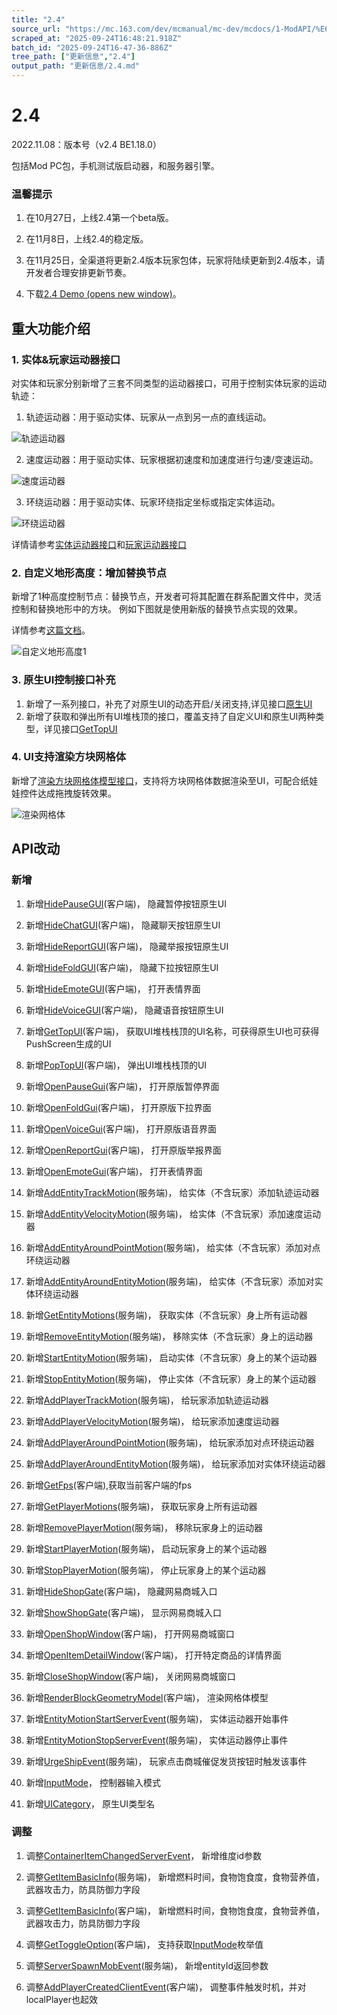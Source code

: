 ```yaml
---
title: "2.4"
source_url: "https://mc.163.com/dev/mcmanual/mc-dev/mcdocs/1-ModAPI/%E6%9B%B4%E6%96%B0%E4%BF%A1%E6%81%AF/2.4.html"
scraped_at: "2025-09-24T16:48:21.918Z"
batch_id: "2025-09-24T16-47-36-886Z"
tree_path: ["更新信息","2.4"]
output_path: "更新信息/2.4.md"
---
```


#  2.4

2022.11.08：版本号（v2.4 BE1.18.0）

包括Mod PC包，手机测试版启动器，和服务器引擎。

###  温馨提示

1.  在10月27日，上线2.4第一个beta版。
    
2.  在11月8日，上线2.4的稳定版。
    
3.  在11月25日，全渠道将更新2.4版本玩家包体，玩家将陆续更新到2.4版本，请开发者合理安排更新节奏。
    
4.  下载[2.4 Demo (opens new window)](https://g79.gdl.netease.com/2.4DemoV4.zip)。
    

##  重大功能介绍

###  1. 实体&玩家运动器接口

对实体和玩家分别新增了三套不同类型的运动器接口，可用于控制实体玩家的运动轨迹：

1.  轨迹运动器：用于驱动实体、玩家从一点到另一点的直线运动。

![轨迹运动器](https://mc.163.com/dev/mcmanual/mc-dev/assets/img/trackmotion.1d0782c9.gif)

2.  速度运动器：用于驱动实体、玩家根据初速度和加速度进行匀速/变速运动。

![速度运动器](https://mc.163.com/dev/mcmanual/mc-dev/assets/img/velocitymotion.42a66aa7.gif)

3.  环绕运动器：用于驱动实体、玩家环绕指定坐标或指定实体运动。

![环绕运动器](https://mc.163.com/dev/mcmanual/mc-dev/assets/img/rotatemotion.c54e0536.gif)

详情请参考[实体运动器接口](/接口/实体/行为#addentitytrackmotion)和[玩家运动器接口](/接口/玩家/行为#addplayertrackmotion)

###  2. 自定义地形高度：增加替换节点

新增了1种高度控制节点：替换节点，开发者可将其配置在群系配置文件中，灵活控制和替换地形中的方块。 例如下图就是使用新版的替换节点实现的效果。

详情参考[这篇文档](https://mc.163.com/dev/mcmanual/mc-dev/mcguide/20-玩法开发/15-自定义游戏内容/4-自定义维度/2-群系地貌.html#5.自定义群系高度（网易版）)。

![自定义地形高度1](https://mc.163.com/dev/mcmanual/mc-dev/assets/img/custom_height_66.a4f120d6.png)

###  3. 原生UI控制接口补充

1.  新增了一系列接口，补充了对原生UI的动态开启/关闭支持,详见接口[原生UI](/接口/原生UI)
2.  新增了获取和弹出所有UI堆栈顶的接口，覆盖支持了自定义UI和原生UI两种类型，详见接口[GetTopUI](/接口/自定义UI/通用#gettopui)

###  4. UI支持渲染方块网格体

新增了[渲染方块网格体模型接口](/接口/自定义UI/UI控件#renderblockgeometrymodel)，支持将方块网格体数据渲染至UI，可配合纸娃娃控件达成拖拽旋转效果。

![渲染网格体](https://mc.163.com/dev/mcmanual/mc-dev/assets/img/uimesh.84fa8407.gif)

##  API改动

###  新增

1.  新增[HidePauseGUI](/接口/原生UI#hidepausegui)(客户端)， 隐藏暂停按钮原生UI
    
2.  新增[HideChatGUI](/接口/原生UI#hidechatgui)(客户端)， 隐藏聊天按钮原生UI
    
3.  新增[HideReportGUI](/接口/原生UI#hidereportgui)(客户端)， 隐藏举报按钮原生UI
    
4.  新增[HideFoldGUI](/接口/原生UI#hidefoldgui)(客户端)， 隐藏下拉按钮原生UI
    
5.  新增[HideEmoteGUI](/接口/原生UI#hideemotegui)(客户端)， 打开表情界面
    
6.  新增[HideVoiceGUI](/接口/原生UI#hidevoicegui)(客户端)， 隐藏语音按钮原生UI
    
7.  新增[GetTopUI](/接口/自定义UI/通用#gettopui)(客户端)， 获取UI堆栈栈顶的UI名称，可获得原生UI也可获得PushScreen生成的UI
    
8.  新增[PopTopUI](/接口/自定义UI/通用#poptopui)(客户端)， 弹出UI堆栈栈顶的UI
    
9.  新增[OpenPauseGui](/接口/原生UI#openpausegui)(客户端)， 打开原版暂停界面
    
10.  新增[OpenFoldGui](/接口/原生UI#openfoldgui)(客户端)， 打开原版下拉界面
     
11.  新增[OpenVoiceGui](/接口/原生UI#openvoicegui)(客户端)， 打开原版语音界面
     
12.  新增[OpenReportGui](/接口/原生UI#openreportgui)(客户端)， 打开原版举报界面
     
13.  新增[OpenEmoteGui](/接口/原生UI#openemotegui)(客户端)， 打开表情界面
     
14.  新增[AddEntityTrackMotion](/接口/实体/行为#addentitytrackmotion)(服务端)， 给实体（不含玩家）添加轨迹运动器
     
15.  新增[AddEntityVelocityMotion](/接口/实体/行为#addentityvelocitymotion)(服务端)， 给实体（不含玩家）添加速度运动器
     
16.  新增[AddEntityAroundPointMotion](/接口/实体/行为#addentityaroundpointmotion)(服务端)， 给实体（不含玩家）添加对点环绕运动器
     
17.  新增[AddEntityAroundEntityMotion](/接口/实体/行为#addentityaroundentitymotion)(服务端)， 给实体（不含玩家）添加对实体环绕运动器
     
18.  新增[GetEntityMotions](/接口/实体/行为#getentitymotions)(服务端)， 获取实体（不含玩家）身上所有运动器
     
19.  新增[RemoveEntityMotion](/接口/实体/行为#removeentitymotion)(服务端)， 移除实体（不含玩家）身上的运动器
     
20.  新增[StartEntityMotion](/接口/实体/行为#startentitymotion)(服务端)， 启动实体（不含玩家）身上的某个运动器
     
21.  新增[StopEntityMotion](/接口/实体/行为#stopentitymotion)(服务端)， 停止实体（不含玩家）身上的某个运动器
     
22.  新增[AddPlayerTrackMotion](/接口/玩家/行为#addplayertrackmotion)(服务端)， 给玩家添加轨迹运动器
     
23.  新增[AddPlayerVelocityMotion](/接口/玩家/行为#addplayervelocitymotion)(服务端)， 给玩家添加速度运动器
     
24.  新增[AddPlayerAroundPointMotion](/接口/玩家/行为#addplayeraroundpointmotion)(服务端)， 给玩家添加对点环绕运动器
     
25.  新增[AddPlayerAroundEntityMotion](/接口/玩家/行为#addplayeraroundentitymotion)(服务端)， 给玩家添加对实体环绕运动器
     
26.  新增[GetFps](/接口/通用/工具#getfps)(客户端),获取当前客户端的fps
     
27.  新增[GetPlayerMotions](/接口/玩家/行为#getplayermotions)(服务端)， 获取玩家身上所有运动器
     
28.  新增[RemovePlayerMotion](/接口/玩家/行为#removeplayermotion)(服务端)， 移除玩家身上的运动器
     
29.  新增[StartPlayerMotion](/接口/玩家/行为#startplayermotion)(服务端)， 启动玩家身上的某个运动器
     
30.  新增[StopPlayerMotion](/接口/玩家/行为#stopplayermotion)(服务端)， 停止玩家身上的某个运动器
     
31.  新增[HideShopGate](/接口/商城#hideshopgate)(客户端)， 隐藏网易商城入口
     
32.  新增[ShowShopGate](/接口/商城#showshopgate)(客户端)， 显示网易商城入口
     
33.  新增[OpenShopWindow](/接口/商城#openshopwindow)(客户端)， 打开网易商城窗口
     
34.  新增[OpenItemDetailWindow](/接口/商城#openitemdetailwindow)(客户端)， 打开特定商品的详情界面
     
35.  新增[CloseShopWindow](/接口/商城#closeshopwindow)(客户端)， 关闭网易商城窗口
     
36.  新增[RenderBlockGeometryModel](/接口/自定义UI/UI控件#renderblockgeometrymodel)(客户端)， 渲染网格体模型
     
37.  新增[EntityMotionStartServerEvent](/事件/实体#entitymotionstartserverevent)(服务端)， 实体运动器开始事件
     
38.  新增[EntityMotionStopServerEvent](/事件/实体#entitymotionstopserverevent)(服务端)， 实体运动器停止事件
     
39.  新增[UrgeShipEvent](/事件/UI#urgeshipevent)(服务端)， 玩家点击商城催促发货按钮时触发该事件
     
40.  新增[InputMode](/枚举值/InputMode)， 控制器输入模式
     
41.  新增[UICategory](/枚举值/UICategory)， 原生UI类型名
     

###  调整

1.  调整[ContainerItemChangedServerEvent](/事件/物品#containeritemchangedserverevent)， 新增维度id参数
    
2.  调整[GetItemBasicInfo](/接口/物品#getitembasicinfo)(服务端)， 新增燃料时间，食物饱食度，食物营养值，武器攻击力，防具防御力字段
    
3.  调整[GetItemBasicInfo](/接口/物品#getitembasicinfo)(客户端)， 新增燃料时间，食物饱食度，食物营养值，武器攻击力，防具防御力字段
    
4.  调整[GetToggleOption](/接口/游戏设置#gettoggleoption)(客户端)， 支持获取[InputMode](/枚举值/InputMode)枚举值
    
5.  调整[ServerSpawnMobEvent](/事件/世界#serverspawnmobevent)(服务端)， 新增entityId返回参数
    
6.  调整[AddPlayerCreatedClientEvent](/事件/世界#addplayercreatedclientevent)(客户端)， 调整事件触发时机，并对localPlayer也起效